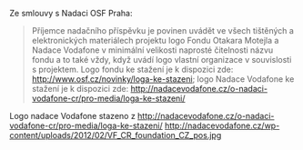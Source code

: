 Ze smlouvy s Nadaci OSF Praha:
> Příjemce nadačního příspěvku je povinen uvádět ve všech tištěných a
> elektronických materiálech projektu logo Fondu Otakara Motejla a Nadace Vodafone v
> minimální velikosti naprosté čitelnosti názvu fondu a to také vždy, když uvádí
> logo vlastní organizace v souvislosti s projektem. Logo fondu ke stažení je k
> dispozici zde: http://www.osf.cz/novinky/loga-ke-stazeni; logo Nadace Vodafone ke
> stažení je k dispozici zde: http://nadacevodafone.cz/o-nadaci-vodafone-cr/pro-media/loga-ke-stazeni/

Logo nadace Vodafone stazeno z http://nadacevodafone.cz/o-nadaci-vodafone-cr/pro-media/loga-ke-stazeni/
http://nadacevodafone.cz/wp-content/uploads/2012/02/VF_CR_foundation_CZ_pos.jpg
